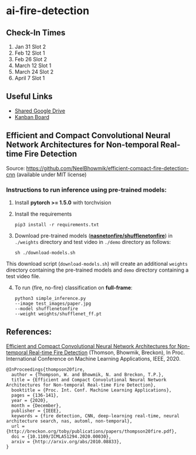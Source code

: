 # ai-fire-detection

## Check-In Times
1. Jan 31 Slot 2
2. Feb 12 Slot 1
3. Feb 26 Slot 2
4. March 12 Slot 1
5. March 24 Slot 2
6. April 7 Slot 1

## Useful Links
- [Shared Google Drive](https://drive.google.com/drive/folders/1WcSBmiSUflXx6g88-UZEjkvhA1224XAy?usp=drive_link)
- [Kanban Board](https://vanderbilt365-my.sharepoint.com/personal/daniel_moyer_vanderbilt_edu/Lists/Fire%20Detection/AllItems.aspx?viewid=abb20dc8-8d62-4e84-b0cc-a5e494e4a15d&sw=bypass&bypassReason=abandoned&e=3:0c4369ef1e8248118e15dbaeb750a469&sharingv2=true&fromShare=true&at=9&CID=280d7da1-90d2-7000-b8e9-d5036e1da760&cidOR=SPO)

## Efficient and Compact Convolutional Neural Network Architectures for Non-temporal Real-time Fire Detection
Source: https://github.com/NeelBhowmik/efficient-compact-fire-detection-cnn (available under MIT license)

### Instructions to run inference using pre-trained models:

1. Install **pytorch >= 1.5.0** with torchvision

2. Install the requirements

    ~~~
    pip3 install -r requirements.txt
    ~~~
  
3. Download pre-trained models ([**nasnetonfire/shufflenetonfire**](https://collections.durham.ac.uk/downloads/r1tb09j570z)) in ```./weights``` directory and test video in ```./demo``` directory as follows:

    ~~~
    sh ./download-models.sh
    ~~~

  This download script (```download-models.sh```) will create an additional ```weights``` directory containing the pre-trained models and ```demo``` directory containing a test video file.

4. To run {fire, no-fire} classification on **full-frame**:

    ~~~
    python3 simple_inference.py
    --image test_images/paper.jpg
    --model shufflenetonfire
    --weight weights/shufflenet_ff.pt
    ~~~

## References:

[Efficient and Compact Convolutional Neural Network Architectures for Non-temporal Real-time Fire Detection](https://breckon.org/toby/publications/papers/thompson20fire.pdf)
(Thomson, Bhowmik, Breckon), In Proc. International Conference on Machine Learning Applications, IEEE, 2020.
```
@InProceedings{thompson20fire,
  author = {Thompson, W. and Bhowmik, N. and Breckon, T.P.},
  title = {Efficient and Compact Convolutional Neural Network Architectures for Non-temporal Real-time Fire Detection},
  booktitle = {Proc. Int. Conf. Machine Learning Applications},
  pages = {136-141},
  year = {2020},
  month = {December},
  publisher = {IEEE},
  keywords = {fire detection, CNN, deep-learning real-time, neural architecture search, nas, automl, non-temporal},
  url = {http://breckon.org/toby/publications/papers/thompson20fire.pdf},
  doi = {10.1109/ICMLA51294.2020.00030},
  arxiv = {http://arxiv.org/abs/2010.08833},
}
